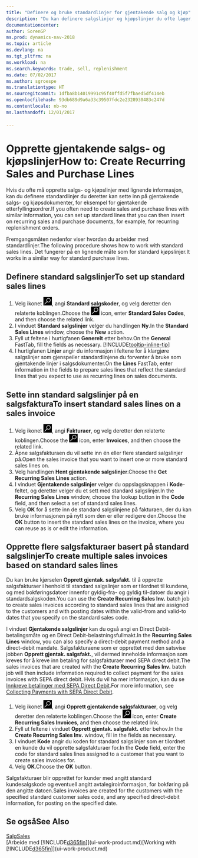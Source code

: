 ```yaml
---
title: "Definere og bruke standardlinjer for gjentakende salg og kjøp"
description: "Du kan definere salgslinjer og kjøpslinjer du ofte lager, og deretter sette dem inn i salgs- og kjøpsdokumenter for å fylle ut linjene raskt med standardinformasjon."
documentationcenter: 
author: SorenGP
ms.prod: dynamics-nav-2018
ms.topic: article
ms.devlang: na
ms.tgt_pltfrm: na
ms.workload: na
ms.search.keywords: trade, sell, replenishment
ms.date: 07/02/2017
ms.author: sgroespe
ms.translationtype: HT
ms.sourcegitcommit: 1dfba8b14019991c95f40ffd5f7fbaed5df414eb
ms.openlocfilehash: 93db689d9a6a33c39507fdc2e2328930483c247d
ms.contentlocale: nb-no
ms.lasthandoff: 12/01/2017

---
```

# <a name="how-to-create-recurring-sales-and-purchase-lines"></a><span data-ttu-id="aed30-103">Opprette gjentakende salgs- og kjøpslinjer</span><span class="sxs-lookup"><span data-stu-id="aed30-103">How to: Create Recurring Sales and Purchase Lines</span></span>
<span data-ttu-id="aed30-104">Hvis du ofte må opprette salgs- og kjøpslinjer med lignende informasjon, kan du definere standardlinjer du deretter kan sette inn på gjentakende salgs- og kjøpsdokumenter, for eksempel for gjentakende etterfyllingsordrer.</span><span class="sxs-lookup"><span data-stu-id="aed30-104">If you often need to create sales and purchase lines with similar information, you can set up standard lines that you can then insert on recurring sales and purchase documents, for example, for recurring replenishment orders.</span></span>  

<span data-ttu-id="aed30-105">Fremgangsmåten nedenfor viser hvordan du arbeider med standardlinjer.</span><span class="sxs-lookup"><span data-stu-id="aed30-105">The following procedure shows how to work with standard sales lines.</span></span> <span data-ttu-id="aed30-106">Det fungerer på en lignende måte som for standard kjøpslinjer.</span><span class="sxs-lookup"><span data-stu-id="aed30-106">It works in a similar way for standard purchase lines.</span></span>  

## <a name="to-set-up-standard-sales-lines"></a><span data-ttu-id="aed30-107">Definere standard salgslinjer</span><span class="sxs-lookup"><span data-stu-id="aed30-107">To set up standard sales lines</span></span>  
1. <span data-ttu-id="aed30-108">Velg ikonet ![Søk etter side eller rapport](media/ui-search/search_small.png "Søk etter side eller rapport"), angi **Standard salgskoder**, og velg deretter den relaterte koblingen.</span><span class="sxs-lookup"><span data-stu-id="aed30-108">Choose the ![Search for Page or Report](media/ui-search/search_small.png "Search for Page or Report icon") icon, enter **Standard Sales Codes**, and then choose the related link.</span></span>  
2. <span data-ttu-id="aed30-109">I vinduet **Standard salgslinjer** velger du handlingen **Ny**.</span><span class="sxs-lookup"><span data-stu-id="aed30-109">In the **Standard Sales Lines** window, choose the **New** action.</span></span>  
3. <span data-ttu-id="aed30-110">Fyll ut feltene i hurtigfanen **Generelt** etter behov.</span><span class="sxs-lookup"><span data-stu-id="aed30-110">On the **General** FastTab, fill the fields as necessary.</span></span> [!INCLUDE[tooltip-inline-tip](includes/tooltip-inline-tip_md.md)]  
4. <span data-ttu-id="aed30-111">I hurtigfanen **Linjer** angir du informasjon i feltene for å klargjøre salgslinjer som gjenspeiler standardlinjene du forventer å bruke som gjentakende linjer i salgsdokumenter.</span><span class="sxs-lookup"><span data-stu-id="aed30-111">On the **Lines** FastTab, enter information in the fields to prepare sales lines that reflect the standard lines that you expect to use as recurring lines on sales documents.</span></span>  

## <a name="to-insert-standard-sales-lines-on-a-sales-invoice"></a><span data-ttu-id="aed30-112">Sette inn standard salgslinjer på en salgsfaktura</span><span class="sxs-lookup"><span data-stu-id="aed30-112">To insert standard sales lines on a sales invoice</span></span>
1. <span data-ttu-id="aed30-113">Velg ikonet ![Søk etter side eller rapport](media/ui-search/search_small.png "Søk etter side eller rapport"), angi **Fakturaer**, og velg deretter den relaterte koblingen.</span><span class="sxs-lookup"><span data-stu-id="aed30-113">Choose the ![Search for Page or Report](media/ui-search/search_small.png "Search for Page or Report icon") icon, enter **Invoices**, and then choose the related link.</span></span>
2. <span data-ttu-id="aed30-114">Åpne salgsfakturaen du vil sette inn én eller flere standard salgslinjer på.</span><span class="sxs-lookup"><span data-stu-id="aed30-114">Open the sales invoice that you want to insert one or more standard sales lines on.</span></span>
3. <span data-ttu-id="aed30-115">Velg handlingen **Hent gjentakende salgslinjer**.</span><span class="sxs-lookup"><span data-stu-id="aed30-115">Choose the **Get Recurring Sales Lines** action.</span></span>
4. <span data-ttu-id="aed30-116">I vinduet **Gjentakende salgslinjer** velger du oppslagsknappen i **Kode**-feltet, og deretter velger du et sett med standard salgslinjer.</span><span class="sxs-lookup"><span data-stu-id="aed30-116">In the **Recurring Sales Lines** window, choose the lookup button in the **Code** field, and then select a set of standard sales lines.</span></span>
5. <span data-ttu-id="aed30-117">Velg **OK** for å sette inn de standard salgslinjene på fakturaen, der du kan bruke informasjonen på nytt som den er eller redigere den.</span><span class="sxs-lookup"><span data-stu-id="aed30-117">Choose the **OK** button to insert the standard sales lines on the invoice, where you can reuse as is or edit the information.</span></span>

## <a name="to-create-multiple-sales-invoices-based-on-standard-sales-lines"></a><span data-ttu-id="aed30-118">Opprette flere salgsfakturaer basert på standard salgslinjer</span><span class="sxs-lookup"><span data-stu-id="aed30-118">To create multiple sales invoices based on standard sales lines</span></span>
<span data-ttu-id="aed30-119">Du kan bruke kjørselen **Opprett gjentak. salgsfakt.** til å opprette salgsfakturaer i henhold til standard salgslinjer som er tilordnet til kundene, og med bokføringsdatoer innenfor gyldig-fra- og gyldig til-datoer du angir i standardsalgskoden.</span><span class="sxs-lookup"><span data-stu-id="aed30-119">You can use the **Create Recurring Sales Inv.** batch job to create sales invoices according to standard sales lines that are assigned to the customers and with posting dates within the valid-from and valid-to dates that you specify on the standard sales code.</span></span>

<span data-ttu-id="aed30-120">I vinduet **Gjentakende salgslinjer** kan du også angi en Direct Debit-betalingsmåte og en Direct Debit-belastningsfullmakt.</span><span class="sxs-lookup"><span data-stu-id="aed30-120">In the **Recurring Sales Lines** window, you can also specify a direct-debit payment method and a direct-debit mandate.</span></span> <span data-ttu-id="aed30-121">Salgsfakturaene som er opprettet med den satsvise jobben **Opprett gjentak. salgsfakt.**, vil dermed inneholde informasjon som kreves for å kreve inn betaling for salgsfakturaer med SEPA direct debit.</span><span class="sxs-lookup"><span data-stu-id="aed30-121">The sales invoices that are created with the **Create Recurring Sales Inv.** batch job will then include information required to collect payment for the sales invoices with SEPA direct debit.</span></span> <span data-ttu-id="aed30-122">Hvis du vil ha mer informasjon, kan du se [Innkreve betalinger med SEPA Direct Debit](finance-collect-payments-with-sepa-direct-debit.md).</span><span class="sxs-lookup"><span data-stu-id="aed30-122">For more information, see [Collecting Payments with SEPA Direct Debit](finance-collect-payments-with-sepa-direct-debit.md).</span></span>

1. <span data-ttu-id="aed30-123">Velg ikonet ![Søk etter side eller rapport](media/ui-search/search_small.png "Søk etter side eller rapport"), angi **Opprett gjentakende salgsfakturaer**, og velg deretter den relaterte koblingen.</span><span class="sxs-lookup"><span data-stu-id="aed30-123">Choose the ![Search for Page or Report](media/ui-search/search_small.png "Search for Page or Report icon") icon, enter **Create Recurring Sales Invoices**, and then choose the related link.</span></span>
2. <span data-ttu-id="aed30-124">Fyll ut feltene i vinduet **Opprett gjentak. salgsfakt.** etter behov.</span><span class="sxs-lookup"><span data-stu-id="aed30-124">In the **Create Recurring Sales Inv.** window, fill in the fields as necessary.</span></span>
3. <span data-ttu-id="aed30-125">I vinduet **Kode** angir du koden for standard salgslinjer som er tilordnet en kunde du vil opprette salgsfakturaer for.</span><span class="sxs-lookup"><span data-stu-id="aed30-125">In the **Code** field, enter the code for standard sales lines assigned to a customer that you want to create sales invoices for.</span></span>
4. <span data-ttu-id="aed30-126">Velg **OK**.</span><span class="sxs-lookup"><span data-stu-id="aed30-126">Choose the **OK** button.</span></span>

<span data-ttu-id="aed30-127">Salgsfakturaer blir opprettet for kunder med angitt standard kundesalgskode og eventuell angitt avtalegiroinformasjon, for bokføring på den angitte datoen.</span><span class="sxs-lookup"><span data-stu-id="aed30-127">Sales invoices are created for the customers with the specified standard customer sales code, and any specified direct-debit information, for posting on the specified date.</span></span>

## <a name="see-also"></a><span data-ttu-id="aed30-128">Se også</span><span class="sxs-lookup"><span data-stu-id="aed30-128">See Also</span></span>  
[<span data-ttu-id="aed30-129">Salg</span><span class="sxs-lookup"><span data-stu-id="aed30-129">Sales</span></span>](sales-manage-sales.md)  
<span data-ttu-id="aed30-130">[Arbeide med [!INCLUDE[d365fin](includes/d365fin_md.md)]](ui-work-product.md)</span><span class="sxs-lookup"><span data-stu-id="aed30-130">[Working with [!INCLUDE[d365fin](includes/d365fin_md.md)]](ui-work-product.md)</span></span>

